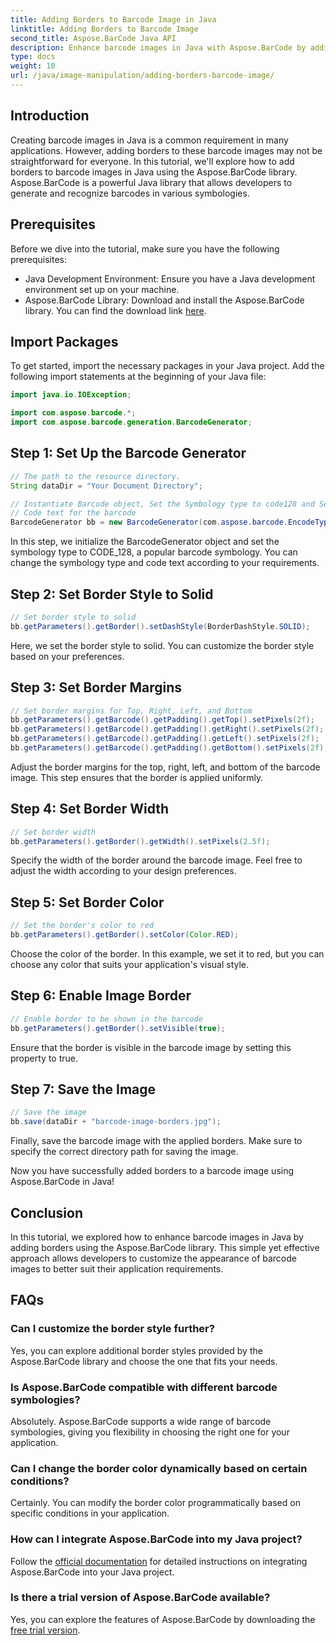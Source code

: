 ```yaml
---
title: Adding Borders to Barcode Image in Java
linktitle: Adding Borders to Barcode Image
second_title: Aspose.BarCode Java API
description: Enhance barcode images in Java with Aspose.BarCode by adding customizable borders. Follow this step-by-step guide to achieve a visually appealing barcode solution.
type: docs
weight: 10
url: /java/image-manipulation/adding-borders-barcode-image/
---
```


## Introduction

Creating barcode images in Java is a common requirement in many applications. However, adding borders to these barcode images may not be straightforward for everyone. In this tutorial, we'll explore how to add borders to barcode images in Java using the Aspose.BarCode library. Aspose.BarCode is a powerful Java library that allows developers to generate and recognize barcodes in various symbologies.

## Prerequisites

Before we dive into the tutorial, make sure you have the following prerequisites:

- Java Development Environment: Ensure you have a Java development environment set up on your machine.
- Aspose.BarCode Library: Download and install the Aspose.BarCode library. You can find the download link [here](https://releases.aspose.com/barcode/java/).

## Import Packages

To get started, import the necessary packages in your Java project. Add the following import statements at the beginning of your Java file:

```java
import java.io.IOException;

import com.aspose.barcode.*;
import com.aspose.barcode.generation.BarcodeGenerator;
```

## Step 1: Set Up the Barcode Generator

```java
// The path to the resource directory.
String dataDir = "Your Document Directory";

// Instantiate Barcode object, Set the Symbology type to code128 and Set the
// Code text for the barcode
BarcodeGenerator bb = new BarcodeGenerator(com.aspose.barcode.EncodeTypes.CODE_128, "1234567");
```

In this step, we initialize the BarcodeGenerator object and set the symbology type to CODE_128, a popular barcode symbology. You can change the symbology type and code text according to your requirements.

## Step 2: Set Border Style to Solid

```java
// Set border style to solid
bb.getParameters().getBorder().setDashStyle(BorderDashStyle.SOLID);
```

Here, we set the border style to solid. You can customize the border style based on your preferences.

## Step 3: Set Border Margins

```java
// Set border margins for Top, Right, Left, and Bottom
bb.getParameters().getBarcode().getPadding().getTop().setPixels(2f);
bb.getParameters().getBarcode().getPadding().getRight().setPixels(2f);
bb.getParameters().getBarcode().getPadding().getLeft().setPixels(2f);
bb.getParameters().getBarcode().getPadding().getBottom().setPixels(2f);
```

Adjust the border margins for the top, right, left, and bottom of the barcode image. This step ensures that the border is applied uniformly.

## Step 4: Set Border Width

```java
// Set border width
bb.getParameters().getBorder().getWidth().setPixels(2.5f);
```

Specify the width of the border around the barcode image. Feel free to adjust the width according to your design preferences.

## Step 5: Set Border Color

```java
// Set the border's color to red
bb.getParameters().getBorder().setColor(Color.RED);
```

Choose the color of the border. In this example, we set it to red, but you can choose any color that suits your application's visual style.

## Step 6: Enable Image Border

```java
// Enable border to be shown in the barcode
bb.getParameters().getBorder().setVisible(true);
```

Ensure that the border is visible in the barcode image by setting this property to true.

## Step 7: Save the Image

```java
// Save the image
bb.save(dataDir + "barcode-image-borders.jpg");
```

Finally, save the barcode image with the applied borders. Make sure to specify the correct directory path for saving the image.

Now you have successfully added borders to a barcode image using Aspose.BarCode in Java!

## Conclusion

In this tutorial, we explored how to enhance barcode images in Java by adding borders using the Aspose.BarCode library. This simple yet effective approach allows developers to customize the appearance of barcode images to better suit their application requirements.

## FAQs

### Can I customize the border style further?
Yes, you can explore additional border styles provided by the Aspose.BarCode library and choose the one that fits your needs.

### Is Aspose.BarCode compatible with different barcode symbologies?
Absolutely. Aspose.BarCode supports a wide range of barcode symbologies, giving you flexibility in choosing the right one for your application.

### Can I change the border color dynamically based on certain conditions?
Certainly. You can modify the border color programmatically based on specific conditions in your application.

### How can I integrate Aspose.BarCode into my Java project?
Follow the [official documentation](https://reference.aspose.com/barcode/java/) for detailed instructions on integrating Aspose.BarCode into your Java project.

### Is there a trial version of Aspose.BarCode available?
Yes, you can explore the features of Aspose.BarCode by downloading the [free trial version](https://releases.aspose.com/).

